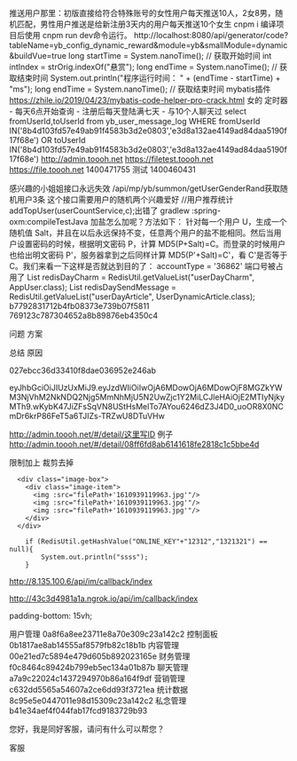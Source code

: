 推送用户那里：初版直接给符合特殊账号的女性用户每天推送10人，2女8男，随机匹配，男性用户推送是给新注册3天内的用户每天推送10个女生
cnpm i 编译项目后使用 cnpm run dev命令运行。
http://localhost:8080/api/generator/code?tableName=yb_config_dynamic_reward&module=yb&smallModule=dynamic&buildVue=true
long startTime = System.nanoTime(); // 获取开始时间
int intIndex = strOrig.indexOf("悬赏");
long endTime = System.nanoTime(); // 获取结束时间
System.out.println("程序运行时间： " + (endTime - startTime) + "ms");
long endTime = System.nanoTime(); // 获取结束时间
mybatis插件 https://zhile.io/2019/04/23/mybatis-code-helper-pro-crack.html
女的
定时器 - 每天6点开始查询 - 注册后每天登陆满七天 - 与10个人聊天过
select fromUserId,toUserId from yb_user_message_log  WHERE 
fromUserId IN('8b4d103fd57e49ab91f4583b3d2e0803','e3d8a132ae4149ad84daa5190f17f68e')
OR
toUserId IN('8b4d103fd57e49ab91f4583b3d2e0803','e3d8a132ae4149ad84daa5190f17f68e')
http://admin.toooh.net
https://filetest.toooh.net
https://file.toooh.net
1400471755 测试
1400460431

感兴趣的小姐姐接口永远失效
/api/mp/yb/summon/getUserGenderRand获取随机用户3条  这个接口需要用户的随机两个兴趣爱好
//用户推荐统计
addTopUser(userCountService,c);出错了
gradlew :spring-oxm:compileTestJava
加盐怎么加呢？方法如下：
针对每一个用户 U，生成一个随机值 Salt，并且在以后永远保持不变，任意两个用户的盐不能相同。然后当用户设置密码的时候，根据明文密码 P，计算 MD5(P+Salt)=C。而登录的时候用户也给出明文密码 P'，服务器拿到之后同样计算 MD5(P'+Salt)=C'，看 C'是否等于 C。我们来看一下这样是否就达到目的了：
accountType = '36862'
端口号被占用了
List<AppUser> redisDayCharm = RedisUtil.getValueList("userDayCharm", AppUser.class);
List<UserDynamicArticle> redisDaySendMessage = RedisUtil.getValueList("userDayArticle", UserDynamicArticle.class);
b7792831712b4fb08373e739b07f5811
769123c787304652a8b89876eb4350c4

问题
方案

总结
原因

027ebcc36d33410f8dae036952e246ab

eyJhbGciOiJIUzUxMiJ9.eyJzdWIiOiIwOjA6MDowOjA6MDowOjF8MGZkYWM3NjVhM2NkNDQ2Njg5MmNhMjU5N2UwZjc1Y2MiLCJleHAiOjE2MTIyNjkyMTh9.wKybK47JiZFsSqVN8UStHsMelTo7AYou6246dZ3J4D0_uoOR8X0NCmDr6krP86FeT5a6TJIZs-TRZwU8DTuVHw


http://admin.toooh.net/#/detail/这里写ID
例子
http://admin.toooh.net/#/detail/08ff6fd8ab6141618fe2818c1c5bbe4d

限制加上 裁剪去掉

      <div class="image-box">
        <div class="image-item">
          <img :src="filePath+'1610939119963.jpg'"/>
          <img :src="filePath+'1610939119963.jpg'"/>
          <img :src="filePath+'1610939119963.jpg'"/>
        </div>
      </div>

        if (RedisUtil.getHashValue("ONLINE_KEY"+"12312","1321321") == null){
            System.out.println("ssss");
        }



http://8.135.100.6/api/im/callback/index

http://43c3d4981a1a.ngrok.io/api/im/callback/index

padding-bottom: 15vh;

用户管理 0a8f6a8ee23711e8a70e309c23a142c2
控制面板 0b1817ae8ab14555af8579fb82c18b1b
内容管理 00e21ed7c5894e479d605b892023165e
财务管理 f0c8464c89424b799eb5ec134a01b87b
聊天管理 a7a9c22024c1437294970b86a164f9df
营销管理 c632dd5565a54607a2ce6dd93f3721ea
统计数据 8c95e5e0447011e98d15309c23a142c2
私念管理 b41e34aef4f044fab17fcd9183729b93

您好，我是同好客服，请问有什么可以帮您？

客服